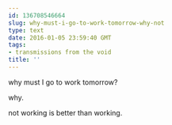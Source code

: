 ```yaml
---
id: 136708546664
slug: why-must-i-go-to-work-tomorrow-why-not
type: text
date: 2016-01-05 23:59:40 GMT
tags:
- transmissions from the void
title: ''
---
```

why must I go to work tomorrow? 

why. 

not working is better than working.